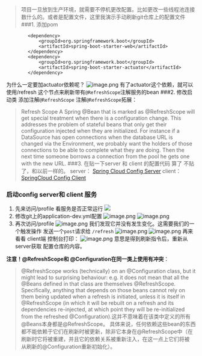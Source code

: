 >项目一旦放到生产环境，就需要不停机更改配置。比如更改一些线程池连接数什么的。或者是配置文件，这里我演示手动刷新git仓库上的配置文件
###1. 添加pom
```
		<dependency>
			<groupId>org.springframework.boot</groupId>
			<artifactId>spring-boot-starter-web</artifactId>
		</dependency>
		<dependency>
			<groupId>org.springframework.boot</groupId>
			<artifactId>spring-boot-starter-actuator</artifactId>
		</dependency>
```
为什么一定要加actuator依赖呢？
![image.png](http://upload-images.jianshu.io/upload_images/5786888-7160a0831039fccc.png?imageMogr2/auto-orient/strip%7CimageView2/2/w/1240)
有了actuator这个依赖，就可以使用/refresh 这个节点来刷新带有`@RefreshScope`注解服务的bean
###2. 修改启动类
添加注解`@RefreshScope`
注解`@RefreshScope`拓展：
>Refresh Scope
A Spring @Bean that is marked as @RefreshScope will get special treatment when there is a configuration change. This addresses the problem of stateful beans that only get their configuration injected when they are initialized. For instance if a DataSource has open connections when the database URL is changed via the Environment, we probably want the holders of those connections to be able to complete what they are doing. Then the next time someone borrows a connection from the pool he gets one with the new URL.
###3. 在贴一下server 和 client 的配置代码
算了  不贴了，和以前一样的。
server：
[Spring Cloud Config Server](http://www.jianshu.com/p/19aa816ef99f)
client：
[SpringCloud Config Client](http://www.jianshu.com/p/98fbae039974)
### 启动config server和 client 服务
1. 先来访问/profile 看服务是否正常运行
![](http://upload-images.jianshu.io/upload_images/5786888-5edbb12dbed7de7a.png?imageMogr2/auto-orient/strip%7CimageView2/2/w/1240)
2. 修改git上的application-dev.yml配置
![image.png](http://upload-images.jianshu.io/upload_images/5786888-aadfaf6575507ac7.png?imageMogr2/auto-orient/strip%7CimageView2/2/w/1240)
![image.png](http://upload-images.jianshu.io/upload_images/5786888-ac6a07891da4b358.png?imageMogr2/auto-orient/strip%7CimageView2/2/w/1240)
3. 再次访问/profile
![image.png](http://upload-images.jianshu.io/upload_images/5786888-467cc0da83edad0d.png?imageMogr2/auto-orient/strip%7CimageView2/2/w/1240)
我们发现它并没有发生变化。这需要我们的一个触发操作
发送一个`post`请求给 `/refresh`
![image.png](http://upload-images.jianshu.io/upload_images/5786888-5ff0bcbfd882b594.png?imageMogr2/auto-orient/strip%7CimageView2/2/w/1240)
![image.png](http://upload-images.jianshu.io/upload_images/5786888-4f9c3b84ceec8529.png?imageMogr2/auto-orient/strip%7CimageView2/2/w/1240)
再来看看 client端 控制台打印：
![image.png](http://upload-images.jianshu.io/upload_images/5786888-3a27a5d82432f0b8.png?imageMogr2/auto-orient/strip%7CimageView2/2/w/1240)
意思是得到刷新指令后，重新从server获取 配置仓库的内容。

**注意！@RefreshScope和 @Configuration在同一类上使用有冲突**：
>	@RefreshScope works (technically) on an @Configuration class, but it might lead to surprising behaviour: e.g. it does not mean that all the @Beans defined in that class are themselves @RefreshScope. Specifically, anything that depends on those beans cannot rely on them being updated when a refresh is initiated, unless it is itself in @RefreshScope (in which it will be rebuilt on a refresh and its dependencies re-injected, at which point they will be re-initialized from the refreshed @Configuration).这并不意味着在该类中定义的所有@Beans本身都是@RefreshScope。 具体来说，任何依赖这些bean的东西都不能依赖于它们在刷新时被更新，除非它本身在@RefreshScope中（在刷新时它将被重建，并且它的依赖关系被重新注入，在这一点上它们将被 从刷新的@Configuration重新初始化）。

